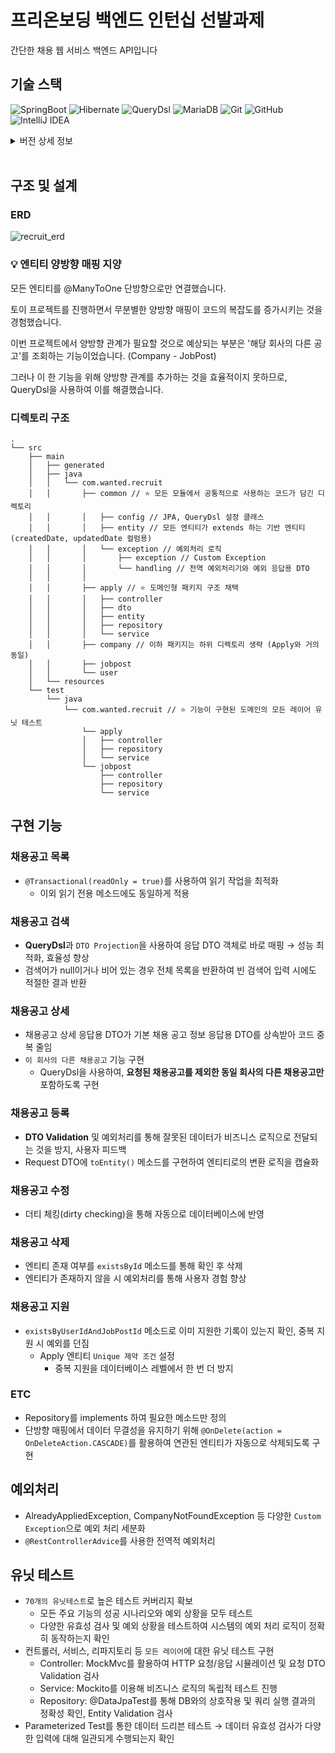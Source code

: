 # 프리온보딩 백엔드 인턴십 선발과제
간단한 채용 웹 서비스 백엔드 API입니다

## 기술 스택
![SpringBoot](https://img.shields.io/badge/Springboot-%236DB33F?style=for-the-badge&logo=springboot&logoColor=white)
![Hibernate](https://img.shields.io/badge/JPA/Hibernate-59666C?style=for-the-badge&logo=Hibernate&logoColor=white)
![QueryDsl](https://img.shields.io/badge/QueryDsl-000000?style=for-the-badge&logo=QueryDsl&logoColor=white)
![MariaDB](https://img.shields.io/badge/MariaDB-003545?style=for-the-badge&logo=mariadb&logoColor=white)
![Git](https://img.shields.io/badge/git-%23F05033.svg?style=for-the-badge&logo=git&logoColor=white)
![GitHub](https://img.shields.io/badge/github-%23121011.svg?style=for-the-badge&logo=github&logoColor=white)
![IntelliJ IDEA](https://img.shields.io/badge/IntelliJ-000000.svg?style=for-the-badge&logo=intellij-idea&logoColor=white)


<details>
<summary>버전 상세 정보</summary>

- ```Java 17```  <br/>
- ```Spring Boot``` : 3.1.5 <br/>
- ```JPA``` : 3.3.2 <br/>
- ```QueryDsl``` : 5.0.0 <br/>
- ```MySQL``` : 10.3 <br/>

</details> <br/>


## 구조 및 설계
### ERD
![recruit_erd](https://github.com/user-attachments/assets/4000d543-63db-47b4-af13-930f977fa144)

### 💡 엔티티 양방향 매핑 지양
모든 엔티티를 @ManyToOne 단방향으로만 연결했습니다.

토이 프로젝트를 진행하면서 무분별한 양방향 매핑이 코드의 복잡도를 증가시키는 것을 경험했습니다.

이번 프로젝트에서 양방향 관계가 필요할 것으로 예상되는 부분은 '해당 회사의 다른 공고'를 조회하는 기능이었습니다. (Company - JobPost)    

그러나 이 한 기능을 위해 양방향 관계를 추가하는 것을 효율적이지 못하므로, QueryDsl을 사용하여 이를 해결했습니다.



### 디렉토리 구조
```
.
└── src
    ├── main
    │   ├── generated
    │   ├── java
    │   │   └── com.wanted.recruit
    │   │       ├── common // ⭐️ 모든 모듈에서 공통적으로 사용하는 코드가 담긴 디렉토리 
    │   │       │   ├── config // JPA, QueryDsl 설정 클래스
    │   │       │   ├── entity // 모든 엔티티가 extends 하는 기반 엔티티(createdDate, updatedDate 컬럼용)
    │   │       │   └── exception // 예외처리 로직
    │   │       │       ├── exception // Custom Exception
    │   │       │       └── handling // 전역 예외처리기와 예외 응답용 DTO
    │   │       │
    │   │       ├── apply // ⭐️ 도메인형 패키지 구조 채택
    │   │       │   ├── controller
    │   │       │   ├── dto
    │   │       │   ├── entity
    │   │       │   ├── repository
    │   │       │   └── service
    │   │       ├── company // 이하 패키지는 하위 디렉토리 생략 (Apply와 거의 동일) 
    │   │       ├── jobpost
    │   │       └── user
    │   └── resources
    └── test
        └── java
            └── com.wanted.recruit // ⭐️ 기능이 구현된 도메인의 모든 레이어 유닛 테스트
                └── apply
                │   ├── controller
                │   ├── repository
                │   └── service
                └── jobpost
                    ├── controller
                    ├── repository
                    └── service
```

## 구현 기능

### 채용공고 목록
* `@Transactional(readOnly = true)`를 사용하여 읽기 작업을 최적화
  * 이외 읽기 전용 메소드에도 동일하게 적용

### 채용공고 검색
* **QueryDsl**과 `DTO Projection`을 사용하여 응답 DTO 객체로 바로 매핑 → 성능 최적화, 효율성 향상
* 검색어가 null이거나 비어 있는 경우 전체 목록을 반환하여 빈 검색어 입력 시에도 적절한 결과 반환

### 채용공고 상세
* 채용공고 상세 응답용 DTO가 기본 채용 공고 정보 응답용 DTO를 상속받아 코드 중복 줄임
* `이 회사의 다른 채용공고` 기능 구현 
  * QueryDsl을 사용하여, **요청된 채용공고를 제외한 동일 회사의 다른 채용공고만** 포함하도록 구현

### 채용공고 등록
- **DTO Validation** 및 예외처리를 통해 잘못된 데이터가 비즈니스 로직으로 전달되는 것을 방지, 사용자 피드백
- Request DTO에 `toEntity()` 메소드를 구현하여 엔티티로의 변환 로직을 캡슐화

### 채용공고 수정
* 더티 체킹(dirty checking)을 통해 자동으로 데이터베이스에 반영

### 채용공고 삭제
* 엔티티 존재 여부를 `existsById` 메소드를 통해 확인 후 삭제
* 엔티티가 존재하지 않을 시 예외처리를 통해 사용자 경험 향상

### 채용공고 지원
* `existsByUserIdAndJobPostId` 메소드로 이미 지원한 기록이 있는지 확인, 중복 지원 시 예외를 던짐
  * Apply 엔티티 `Unique 제약 조건` 설정
    * 중복 지원을 데이터베이스 레벨에서 한 번 더 방지

### ETC
* Repository를 implements 하여 필요한 메소드만 정의 
* 단방향 매핑에서 데이터 무결성을 유지하기 위해 `@OnDelete(action = OnDeleteAction.CASCADE)`를 활용하여 연관된 엔티티가 자동으로 삭제되도록 구현

## 예외처리
* AlreadyAppliedException, CompanyNotFoundException 등 다양한 `Custom Exception`으로 예외 처리 세분화 
* `@RestControllerAdvice`를 사용한 전역적 예외처리 

## 유닛 테스트
* `70개의 유닛테스트`로 높은 테스트 커버리지 확보
  * 모든 주요 기능의 성공 시나리오와 예외 상황을 모두 테스트
  * 다양한 유효성 검사 및 예외 상황을 테스트하여 시스템의 예외 처리 로직이 정확히 동작하는지 확인
* 컨트롤러, 서비스, 리파지토리 등 `모든 레이어`에 대한 유닛 테스트 구현
  * Controller: MockMvc를 활용하여 HTTP 요청/응답 시뮬레이션 및 요청 DTO Validation 검사
  * Service: Mockito를 이용해 비즈니스 로직의 독립적 테스트 진행
  * Repository: @DataJpaTest를 통해 DB와의 상호작용 및 쿼리 실행 결과의 정확성 확인, Entity Validation 검사
* Parameterized Test를 통한 데이터 드리븐 테스트 → 데이터 유효성 검사가 다양한 입력에 대해 일관되게 수행되는지 확인